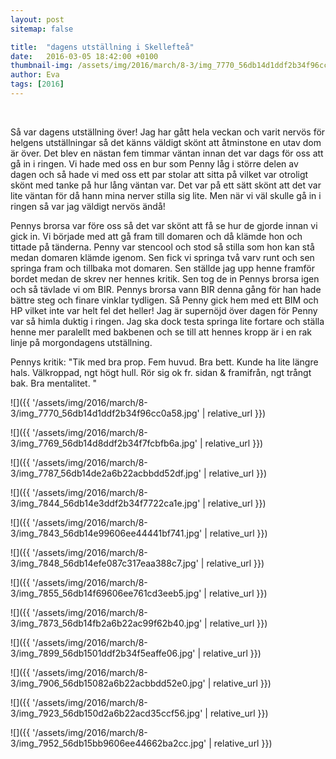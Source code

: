 ```yaml
---
layout: post
sitemap: false

title:  "dagens utställning i Skellefteå"
date:   2016-03-05 18:42:00 +0100
thumbnail-img: /assets/img/2016/march/8-3/img_7770_56db14d1ddf2b34f96cc0a58.jpg
author: Eva
tags: [2016]
---
```


 




Så var dagens utställning över! Jag har gått hela veckan och varit nervös för helgens utställningar så det känns väldigt skönt att åtminstone en utav dom är över. Det blev en nästan fem timmar väntan innan det var dags för oss att gå in i ringen. Vi hade med oss en bur som Penny låg i större delen av dagen och så hade vi med oss ett par stolar att sitta på vilket var otroligt skönt med tanke på hur lång väntan var. Det var på ett sätt skönt att det var lite väntan för då hann mina nerver stilla sig lite. Men när vi väl skulle gå in i ringen så var jag väldigt nervös ändå! 

Pennys brorsa var före oss så det var skönt att få se hur de gjorde innan vi gick in. Vi började med att gå fram till domaren och då klämde hon och tittade på tänderna. Penny var stencool och stod så stilla som hon kan stå medan domaren klämde igenom. Sen fick vi springa två varv runt och sen springa fram och tillbaka mot domaren. Sen ställde jag upp henne framför bordet medan de skrev ner hennes kritik. Sen tog de in Pennys brorsa igen och så tävlade vi om BIR. Pennys brorsa vann BIR denna gång för han hade bättre steg och finare vinklar tydligen. Så Penny gick hem med ett BIM och HP vilket inte var helt fel det heller! Jag är supernöjd över dagen för Penny var så himla duktig i ringen. Jag ska dock testa springa lite fortare och ställa henne mer paralellt med bakbenen och se till att hennes kropp är i en rak linje på morgondagens utställning. 

Pennys kritik: "Tik med bra prop. Fem huvud. Bra bett. Kunde ha lite längre hals. Välkroppad, ngt högt hull. Rör sig ok fr. sidan & framifrån, ngt trångt bak. Bra mentalitet. "

![]({{ '/assets/img/2016/march/8-3/img_7770_56db14d1ddf2b34f96cc0a58.jpg'  | relative_url }})

![]({{ '/assets/img/2016/march/8-3/img_7769_56db14d8ddf2b34f7fcbfb6a.jpg'  | relative_url }})

![]({{ '/assets/img/2016/march/8-3/img_7787_56db14de2a6b22acbbdd52df.jpg'  | relative_url }})

![]({{ '/assets/img/2016/march/8-3/img_7844_56db14e3ddf2b34f7722ca1e.jpg'  | relative_url }})

![]({{ '/assets/img/2016/march/8-3/img_7843_56db14e99606ee44441bf741.jpg'  | relative_url }})

![]({{ '/assets/img/2016/march/8-3/img_7848_56db14efe087c317eaa388c7.jpg'  | relative_url }})

![]({{ '/assets/img/2016/march/8-3/img_7855_56db14f69606ee761cd3eeb5.jpg'  | relative_url }})

![]({{ '/assets/img/2016/march/8-3/img_7873_56db14fb2a6b22ac99f62b40.jpg'  | relative_url }})

![]({{ '/assets/img/2016/march/8-3/img_7899_56db1501ddf2b34f5eaffe06.jpg'  | relative_url }})

![]({{ '/assets/img/2016/march/8-3/img_7906_56db15082a6b22acbbdd52e0.jpg'  | relative_url }})

![]({{ '/assets/img/2016/march/8-3/img_7923_56db150d2a6b22acd35ccf56.jpg'  | relative_url }})

![]({{ '/assets/img/2016/march/8-3/img_7952_56db15bb9606ee44662ba2cc.jpg'  | relative_url }})

